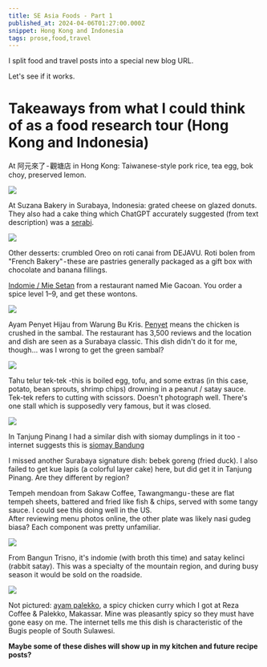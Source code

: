 ```yaml
---
title: SE Asia Foods - Part 1
published_at: 2024-04-06T01:27:00.000Z
snippet: Hong Kong and Indonesia
tags: prose,food,travel
---
```


I split food and travel posts into a special new blog URL.

Let's see if it works.

# Takeaways from what I could think of as a food research tour (Hong Kong and Indonesia)

At 阿元來了 - 觀塘店 in Hong Kong: Taiwanese-style pork rice, tea egg, bok choy, preserved lemon.

<img src="/blog-images/plate-1.jpg"/><br/>

At Suzana Bakery in Surabaya, Indonesia: grated cheese on glazed donuts. They also had a cake thing which ChatGPT accurately suggested (from text description) was
a [serabi](https://food.detik.com/kue/d-5531829/resep-serabi-solo-yang-lembut-harum-kreasi-sasa).

<img src="/blog-images/plate-2.jpg"/><br/>

Other desserts: crumbled Oreo on roti canai from DEJAVU. Roti bolen from "French Bakery" - these are pastries generally packaged as a gift box with chocolate and banana fillings.

[Indomie / Mie Setan](https://www.youtube.com/watch?v=M0Vqb-cRn4s) from a restaurant named Mie Gacoan. You order a spice level 1–9, and get these wontons.

<img src="/blog-images/plate-3.jpg"/><br/>

Ayam Penyet Hijau from Warung Bu Kris. [Penyet](https://en.wikipedia.org/wiki/Ayam_penyet) means the chicken is crushed in the sambal.
The restaurant has 3,500 reviews and the location and dish are seen as a Surabaya classic. This dish didn't do it for me, though… was I wrong to get the green sambal?

<img src="/blog-images/plate-4.jpg"/><br/>

Tahu telur tek-tek -this is boiled egg, tofu, and some extras (in this case, potato, bean sprouts, shrimp chips) drowning in a peanut / satay sauce. Tek-tek refers to cutting with scissors. Doesn't photograph well. There's one stall which is supposedly very famous, but it was closed.

<img src="/blog-images/plate-5.jpg"/><br/>

In Tanjung Pinang I had a similar dish with siomay dumplings in it too - internet suggests this is [siomay Bandung](https://keasberry.com/recipes/indonesian-inspired-street-food-trader-joes-siomay-bandung/)

I missed another Surabaya signature dish: bebek goreng (fried duck). I also failed to get kue lapis (a colorful layer cake) here, but did get it in Tanjung Pinang. Are they different by region?

Tempeh mendoan from Sakaw Coffee, Tawangmangu - these are flat tempeh sheets, battered and fried like fish & chips, served with some tangy sauce. I could see this doing well in the US.<br/>
After reviewing menu photos online, the other plate was likely nasi gudeg biasa? Each component was pretty unfamiliar.

<img src="/blog-images/plate-6.jpg"/><br/>

From Bangun Trisno, it's indomie (with broth this time) and satay kelinci (rabbit satay). This was a specialty of the mountain region, and during busy season it would be sold on the roadside.

<img src="/blog-images/plate-7.jpg"/><br/>

Not pictured: [ayam palekko](https://dailycookingquest.com/ayam-nasu-palekko-makassar-spicy-chicken.html), a spicy chicken curry which I got at Reza Coffee & Palekko, Makassar.
Mine was pleasantly spicy so they must have gone easy on me.
The internet tells me this dish is characteristic of the Bugis people of South Sulawesi.

**Maybe some of these dishes will show up in my kitchen and future recipe posts?**
<br/>
<br/>
<br/>
